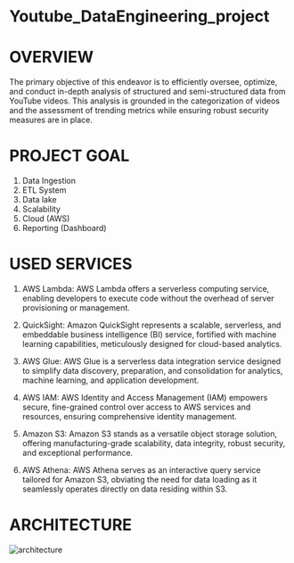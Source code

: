 # Youtube_DataEngineering_project
# OVERVIEW
The primary objective of this endeavor is to efficiently oversee, optimize, and conduct in-depth analysis of structured and semi-structured data from YouTube videos. This analysis is grounded in the categorization of videos and the assessment of trending metrics while ensuring robust security measures are in place.

# PROJECT GOAL
1. Data Ingestion
2. ETL System
3. Data lake
4. Scalability
5. Cloud (AWS)
6. Reporting (Dashboard)

# USED SERVICES
1. AWS Lambda: AWS Lambda offers a serverless computing service, enabling developers to execute code without the overhead of server provisioning or management.

2. QuickSight: Amazon QuickSight represents a scalable, serverless, and embeddable business intelligence (BI) service, fortified with machine learning capabilities, meticulously designed for cloud-based analytics.

3. AWS Glue: AWS Glue is a serverless data integration service designed to simplify data discovery, preparation, and consolidation for analytics, machine learning, and application development.

4. AWS IAM: AWS Identity and Access Management (IAM) empowers secure, fine-grained control over access to AWS services and resources, ensuring comprehensive identity management.

5. Amazon S3: Amazon S3 stands as a versatile object storage solution, offering manufacturing-grade scalability, data integrity, robust security, and exceptional performance.

6. AWS Athena: AWS Athena serves as an interactive query service tailored for Amazon S3, obviating the need for data loading as it seamlessly operates directly on data residing within S3.

 #   ARCHITECTURE
![architecture](https://github.com/somnath-2001/Youtube_DataEngineering_project/assets/118129457/638e277f-9fc0-46ee-a339-c405cc5f4ebd)

